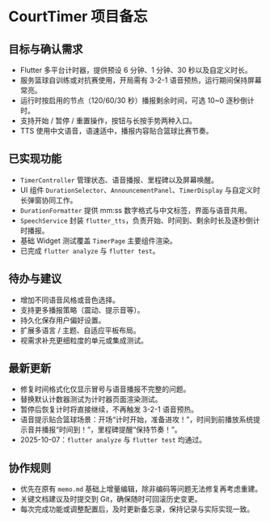 # CourtTimer 项目备忘

## 目标与确认需求
- Flutter 多平台计时器，提供预设 6 分钟、1 分钟、30 秒以及自定义时长。
- 服务篮球自训练或对抗赛使用，开局需有 3-2-1 语音预热，运行期间保持屏幕常亮。
- 运行时按启用的节点（120/60/30 秒）播报剩余时间，可选 10~0 逐秒倒计时。
- 支持开始 / 暂停 / 重置操作，按钮与长按手势两种入口。
- TTS 使用中文语音，语速适中，播报内容贴合篮球比赛节奏。

## 已实现功能
- `TimerController` 管理状态、语音播报、里程碑以及屏幕唤醒。
- UI 组件 `DurationSelector`、`AnnouncementPanel`、`TimerDisplay` 与自定义时长弹窗协同工作。
- `DurationFormatter` 提供 mm:ss 数字格式与中文标签，界面与语音共用。
- `SpeechService` 封装 `flutter_tts`，负责开始、时间到、剩余时长及逐秒倒计时播报。
- 基础 Widget 测试覆盖 `TimerPage` 主要组件渲染。
- 已完成 `flutter analyze` 与 `flutter test`。

## 待办与建议
- 增加不同语音风格或音色选择。
- 支持更多播报策略（震动、提示音等）。
- 持久化保存用户偏好设置。
- 扩展多语言 / 主题、自适应平板布局。
- 视需求补充更细粒度的单元或集成测试。

## 最新更新
- 修复时间格式化仅显示冒号与语音播报不完整的问题。
- 替换默认计数器测试为计时器页面渲染测试。
- 暂停后恢复计时将直接继续，不再触发 3-2-1 语音预热。
- 语音提示贴合篮球场景：开场“计时开始，准备进攻！”，时间到前播放系统提示音并播报“时间到！”，里程碑提醒“保持节奏！”。
- 2025-10-07：`flutter analyze` 与 `flutter test` 均通过。

## 协作规则
- 优先在原有 `memo.md` 基础上增量编辑，除非编码等问题无法修复再考虑重建。
- 关键文档建议及时提交到 Git，确保随时可回滚历史变更。
- 每次完成功能或调整配置后，及时更新备忘录，保持记录与实际实现一致。
